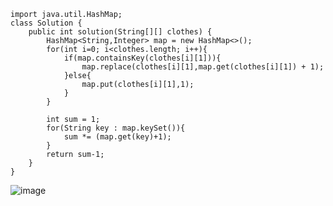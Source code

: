 ```
import java.util.HashMap;
class Solution {
    public int solution(String[][] clothes) {
        HashMap<String,Integer> map = new HashMap<>();
        for(int i=0; i<clothes.length; i++){
            if(map.containsKey(clothes[i][1])){
                map.replace(clothes[i][1],map.get(clothes[i][1]) + 1);
            }else{
                map.put(clothes[i][1],1);
            }
        }
        
        int sum = 1;
        for(String key : map.keySet()){
            sum *= (map.get(key)+1);
        }
        return sum-1;
    }
}
```
![image](https://github.com/user-attachments/assets/ee0ad0ac-af8e-4cd8-bd22-d7922cc9407c)
